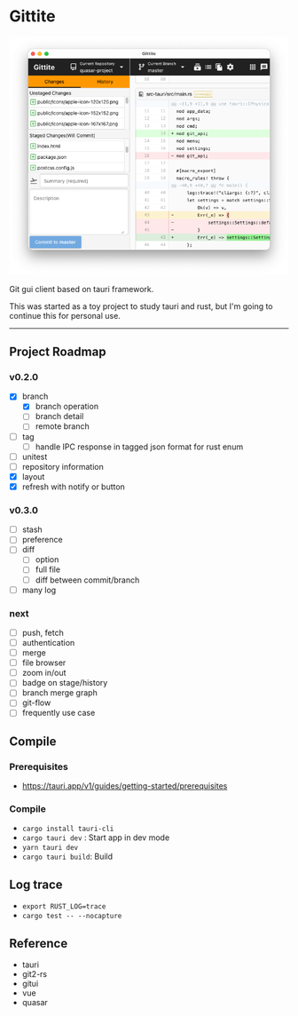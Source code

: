 # Gittite

![Gittite screenshots](./screenshot/gittite.png)

Git gui client based on tauri framework.

This was started as a toy project to study tauri and rust,
but I'm going to continue this for personal use.

---

## Project Roadmap

### v0.2.0

- [x] branch
  - [x] branch operation
  - [ ] branch detail
  - [ ] remote branch
- [ ] tag
  - [ ] handle IPC response in tagged json format for rust enum 
- [ ] unitest
- [ ] repository information
- [x] layout
- [x] refresh with notify or button

### v0.3.0

- [ ] stash
- [ ] preference
- [ ] diff
  - [ ] option
  - [ ] full file
  - [ ] diff between commit/branch
- [ ] many log

### next

- [ ] push, fetch
- [ ] authentication
- [ ] merge
- [ ] file browser
- [ ] zoom in/out
- [ ] badge on stage/history
- [ ] branch merge graph
- [ ] git-flow
- [ ] frequently use case

## Compile

### Prerequisites

- https://tauri.app/v1/guides/getting-started/prerequisites

### Compile

- `cargo install tauri-cli`
- `cargo tauri dev` : Start app in dev mode
- `yarn tauri dev`
- `cargo tauri build`: Build

## Log trace

- `export RUST_LOG=trace`
- `cargo test -- --nocapture`

## Reference

- tauri
- git2-rs
- gitui
- vue
- quasar

